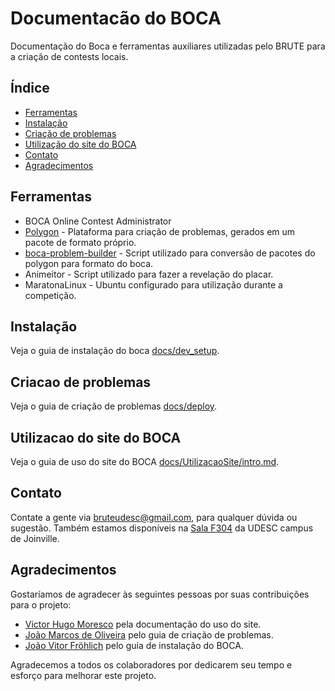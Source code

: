 # Documentacão do BOCA
Documentação do Boca e ferramentas auxiliares utilizadas pelo BRUTE para a criação de contests locais.

## Índice
- [Ferramentas](#ferramentas)
- [Instalação](#instalação)
- [Criação de problemas](#criacao-de-problemas)
- [Utilização do site do BOCA](#utilizacao-do-site-do-boca)
- [Contato](#contato)
- [Agradecimentos](#agradecimentos)

## Ferramentas
- BOCA Online Contest Administrator
- [Polygon](https://polygon.codeforces.com/?ccid=69d01669254ea6da746e0619031b2b34) - Plataforma para criação de problemas, gerados em um pacote de formato próprio.
- [boca-problem-builder](https://github.com/BRUTEUdesc/boca-problem-builder/tree/main) - Script utilizado para conversão de pacotes do polygon para formato do boca.
- Animeitor - Script utilizado para fazer a revelação do placar.
- MaratonaLinux - Ubuntu configurado para utilização durante a competição.

## Instalação

Veja o guia de instalação do boca [docs/dev_setup](docs/dev_setup.md).

## Criacao de problemas

Veja o guia de criação de problemas [docs/deploy](docs/deploy.md).

## Utilizacao do site do BOCA

Veja o guia de uso do site do BOCA [docs/UtilizacaoSite/intro.md](docs/UtilizacaoSite/intro.md).


## Contato

Contate a gente via [bruteudesc@gmail.com](mailto:bruteudesc@gmail.com]), para qualquer dúvida ou sugestão. Também estamos disponíveis na [Sala 
F304](https://goo.gl/maps/SVZyo3dUqxZcmgK4A) da UDESC campus de Joinville.

## Agradecimentos

Gostaríamos de agradecer às seguintes pessoas por suas contribuições para o projeto:

- [Victor Hugo Moresco](https://github.com/Korhal-lul) pela documentação do uso do site.
- [João Marcos de Oliveira](https://github.com/joaomarcosth9) pelo guia de criação de problemas.
- [João Vitor Fröhlich](https://github.com/joao-frohlich) pelo guia de instalação do BOCA.

Agradecemos a todos os colaboradores por dedicarem seu tempo e esforço para melhorar este projeto.
